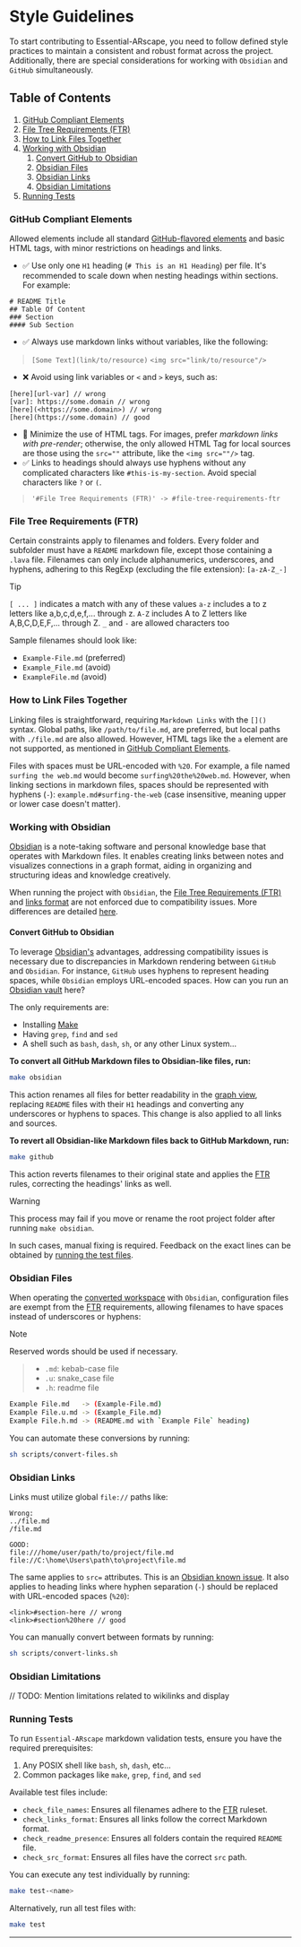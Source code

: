 # Style Guidelines

To start contributing to Essential-ARscape, you need to follow defined style practices to maintain a consistent and robust format across the project. Additionally, there are special considerations for working with `Obsidian` and `GitHub` simultaneously.

## Table of Contents
1. [GitHub Compliant Elements](/Styles-Guidelines.md#GitHub-compliant-elements)
2. [File Tree Requirements (FTR)](/Styles-Guidelines#file-tree-requirements-ftr)
3. [How to Link Files Together](/Styles-Guidelines.md#how-to-link-files-together)
4. [Working with Obsidian](/Styles-Guidelines.md#working-with-obsidian)
    1. [Convert GitHub to Obsidian](/Styles-Guidelines.md#convert-github-to-obsidian)
    2. [Obsidian Files](/Styles-Guidelines.md#obsidian-files)
    3. [Obsidian Links](/Styles-Guidelines.md#obsidian-links)
    4. [Obsidian Limitations](/Styles-Guidelines.md#obsidian-limitations)
5. [Running Tests](/Styles-Guidelines.md#running-tests)

### GitHub Compliant Elements
Allowed elements include all standard [GitHub-flavored elements](https://docs.github.com/en/get-started/writing-on-github/getting-started-with-writing-and-formatting-on-github/basic-writing-and-formatting-syntax) and basic HTML tags, with minor restrictions on headings and links.
- ✅ Use only one `H1` heading (`# This is an H1 Heading`) per file. It's recommended to scale down when nesting headings within sections. For example:
```
# README Title
## Table Of Content
### Section
#### Sub Section
```
- ✅ Always use markdown links without variables, like the following:
 > `[Some Text](link/to/resource)`
 > `<img src="link/to/resource"/>`
- ❌ Avoid using link variables or `<` and `>` keys, such as:
```
[here][url-var] // wrong
[var]: https://some.domain // wrong
[here](<https://some.domain>) // wrong
[here](https://some.domain) // good
```
- 🔎 Minimize the use of HTML tags. For images, prefer *markdown links with pre-render*; otherwise, the only allowed HTML Tag for local sources are those using the `src=""` attribute, like the `<img src=""/>` tag.
- ✅ Links to headings should always use hyphens without any complicated characters like `#this-is-my-section`. Avoid special characters like `?` or `(`.
>`'#File Tree Requirements (FTR)' -> #file-tree-requirements-ftr`

### File Tree Requirements (FTR)
Certain constraints apply to filenames and folders. Every folder and subfolder must have a `README` markdown file, except those containing a `.lava` file. Filenames can only include alphanumerics, underscores, and hyphens, adhering to this RegExp (excluding the file extension): `[a-zA-Z_-]`

> [!TIP]
 > `[ ... ]` indicates a match with any of these values
 > `a-z` includes a to z letters like a,b,c,d,e,f,... through z.
 > `A-Z` includes A to Z letters like A,B,C,D,E,F,... through Z.
 > `_` and `-` are allowed characters too

Sample filenames should look like:
 - `Example-File.md` (preferred)
 - `Example_File.md` (avoid)
 - `ExampleFile.md` (avoid)

### How to Link Files Together
Linking files is straightforward, requiring `Markdown Links` with the `[]()` syntax. Global paths, like `/path/to/file.md`, are preferred, but local paths with `./file.md` are also allowed. However, HTML tags like the `a` element are not supported, as mentioned in [GitHub Compliant Elements](/Styles-Guidelines.md#GitHub-compliant-elements).

Files with spaces must be URL-encoded with `%20`. For example, a file named `surfing the web.md` would become `surfing%20the%20web.md`. However, when linking sections in markdown files, spaces should be represented with hyphens (`-`): `example.md#surfing-the-web` (case insensitive, meaning upper or lower case doesn't matter).

### Working with Obsidian
[Obsidian](https://obsidian.md/) is a note-taking software and personal knowledge base that operates with Markdown files. It enables creating links between notes and visualizes connections in a graph format, aiding in organizing and structuring ideas and knowledge creatively.

When running the project with `Obsidian`, the [File Tree Requirements (FTR)](/Styles-Guidelines#file-tree-requirements-ftr) and [links format](/Styles-Guidelines.md#GitHub-compliant-elements) are not enforced due to compatibility issues. More differences are detailed [here](/Styles-Guidelines.md#obsidian-files). 

#### Convert GitHub to Obsidian
To leverage [Obsidian's](https://obsidian.md/) advantages, addressing compatibility issues is necessary due to discrepancies in Markdown rendering between `GitHub` and `Obsidian`. For instance, `GitHub` uses hyphens to represent heading spaces, while `Obsidian` employs URL-encoded spaces. How can you run an [Obsidian vault](https://notes.nicolevanderhoeven.com/obsidian-playbook/Using+Obsidian/01+First+steps+with+Obsidian/Opening+a+folder+as+a+vault) here?

The only requirements are:
 - Installing [Make](https://www.gnu.org/software/make/)
 - Having `grep`, `find` and `sed`
 - A shell such as `bash`, `dash`, `sh`, or any other Linux system...

**To convert all GitHub Markdown files to Obsidian-like files, run:**
```bash
make obsidian
```

This action renames all files for better readability in the [graph view](https://help.obsidian.md/Plugins/Graph+view), replacing `README` files with their `H1` headings and converting any underscores or hyphens to spaces. This change is also applied to all links and sources.

**To revert all Obsidian-like Markdown files back to GitHub Markdown, run:**
```bash
make github
```

This action reverts filenames to their original state and applies the [FTR](/Styles-Guidelines.md#file-tree-requirements-ftr) rules, correcting the headings' links as well.

> [!WARNING]
> This process may fail if you move or rename the root project folder after running `make obsidian`. 
> 
> In such cases, manual fixing is required. Feedback on the exact lines can be obtained by [running the test files](/Styles-Guidelines.md#running-tests).

### Obsidian Files
When operating the [converted workspace](/Styles-Guidelines.md#convert-github-to-obsidian) with `Obsidian`, configuration files are exempt from the [FTR](/Styles-Guidelines#file-tree-requirements-ftr) requirements, allowing filenames to have spaces instead of underscores or hyphens:

> [!NOTE]
Reserved words should be used if necessary.
> - `.md`: kebab-case file
> - `.u`: snake_case file
> - `.h`: readme file

```bash
Example File.md   -> (Example-File.md)
Example File.u.md -> (Example_File.md)
Example File.h.md -> (README.md with `Example File` heading)
```

You can automate these conversions by running:
```sh
sh scripts/convert-files.sh
```

### Obsidian Links
Links must utilize global `file://` paths like:
```
Wrong:
../file.md
/file.md

GOOD:
file:///home/user/path/to/project/file.md
file://C:\home\Users\path\to\project\file.md
```

The same applies to `src=` attributes. This is an [Obsidian known issue](https://forum.obsidian.md/t/support-img-and-video-tag-with-src-relative-path-format/18647/11). It also applies to heading links where hyphen separation (`-`) should be replaced with URL-encoded spaces (`%20`):
```
<link>#section-here // wrong
<link>#section%20here // good
```

You can manually convert between formats by running:
```bash
sh scripts/convert-links.sh
```

### Obsidian Limitations
// TODO: Mention limitations related to wikilinks and display

### Running Tests 
To run `Essential-ARscape` markdown validation tests, ensure you have the required prerequisites:
1. Any POSIX shell like `bash`, `sh`, `dash`, etc...
2. Common packages like `make`, `grep`, `find`, and `sed`

Available test files include:
 - `check_file_names`: Ensures all filenames adhere to the [FTR](/Styles-Guidelines#file-tree-requirements-ftr) ruleset.
 - `check_links_format`: Ensures all links follow the correct Markdown format.
 - `check_readme_presence`: Ensures all folders contain the required `README` file.
 - `check_src_format`: Ensures all files have the correct `src` path.

You can execute any test individually by running:
```sh
make test-<name>
```

Alternatively, run all test files with:
```sh
make test
```


---

